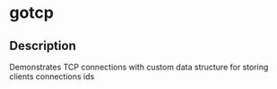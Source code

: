 # gotcp

Description
-

Demonstrates TCP connections with custom data structure for storing clients connections ids
